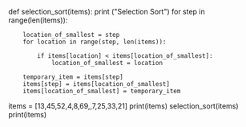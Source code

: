def selection_sort(items):
    	print ("Selection Sort")
    for step in range(len(items)):
        
        location_of_smallest = step
        for location in range(step, len(items)):
            
            if items[location] < items[location_of_smallest]:
                location_of_smallest = location
        
        temporary_item = items[step]
        items[step] = items[location_of_smallest]
        items[location_of_smallest] = temporary_item

items = [13,45,52,4,8,69,,7,25,33,21]
print(items)
selection_sort(items)
print(items)

